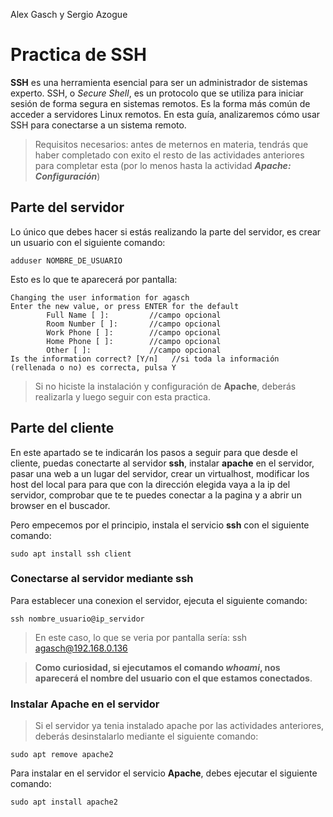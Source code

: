 Alex Gasch y Sergio Azogue
# Practica de SSH
**SSH** es una herramienta esencial para ser un administrador de sistemas experto. SSH, o *Secure Shell*, es un protocolo que se utiliza para iniciar sesión de forma segura en sistemas remotos. Es la forma más común de acceder a servidores Linux remotos. En esta guía, analizaremos cómo usar SSH para 
conectarse a un sistema remoto.

>Requisitos necesarios: antes de meternos en materia, tendrás que haber completado con exito el resto de las actividades anteriores para completar esta (por lo menos hasta la actividad  **_Apache: Configuración_**)
 
## Parte del servidor
Lo único que debes hacer si estás realizando la parte del servidor, es crear un usuario con el siguiente comando:
```
adduser NOMBRE_DE_USUARIO
```
Esto es lo que te aparecerá por pantalla:
```
Changing the user information for agasch
Enter the new value, or press ENTER for the default
        Full Name [ ]:         //campo opcional
        Room Number [ ]:       //campo opcional
        Work Phone [ ]:        //campo opcional
        Home Phone [ ]:        //campo opcional
        Other [ ]:             //campo opcional
Is the information correct? [Y/n]   //si toda la información (rellenada o no) es correcta, pulsa Y
```
>Si no hiciste la instalación y configuración de **Apache**, deberás realizarla y luego seguir con esta practica.

## Parte del cliente
En este apartado se te indicarán los pasos a seguir para que desde el cliente, puedas conectarte al servidor **ssh**, instalar **apache** en el servidor, pasar una web a un lugar del servidor, crear un virtualhost, modificar los host del local para para que con la dirección elegida vaya a la ip del servidor, comprobar que te te puedes conectar a la pagina y a abrir un browser en el buscador.

Pero empecemos por el principio, instala el servicio **ssh** con el siguiente comando:
```
sudo apt install ssh client
```
### Conectarse al servidor mediante ssh
Para establecer una conexion el servidor, ejecuta el siguiente comando:
```
ssh nombre_usuario@ip_servidor
```
>En este caso, lo que se veria por pantalla sería:
>ssh agasch@192.168.0.136

>**Como curiosidad, si ejecutamos el comando _whoami_, nos aparecerá el nombre del usuario con el que estamos conectados**.

### Instalar Apache en el servidor 
>Si el servidor ya tenia instalado apache por las actividades anteriores, deberás desinstalarlo mediante el siguiente comando:
```
sudo apt remove apache2 
```
Para instalar en el servidor el servicio **Apache**, debes ejecutar el siguiente comando:
```
sudo apt install apache2
```


